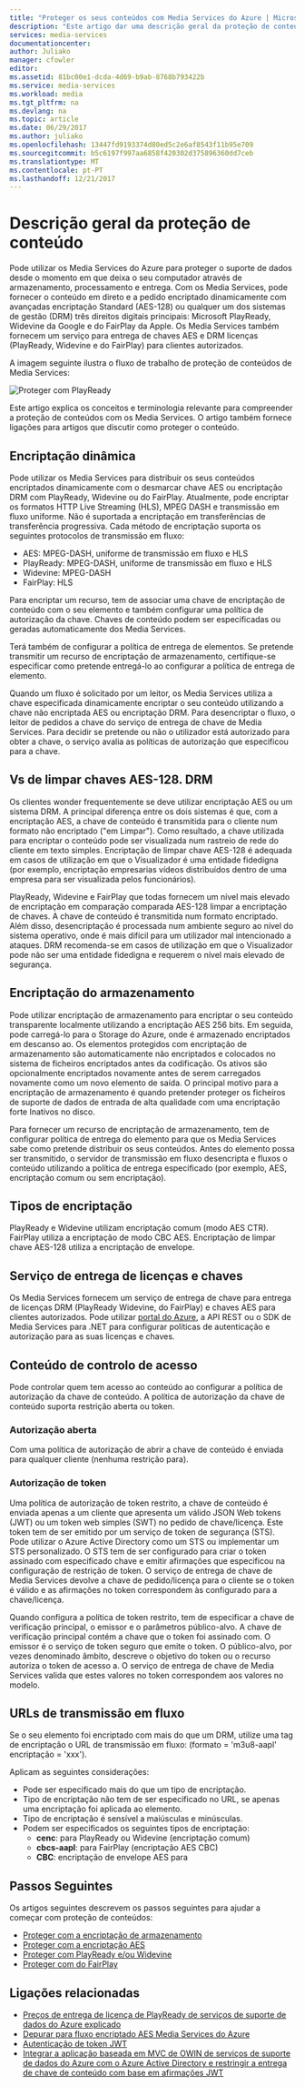 ```yaml
---
title: "Proteger os seus conteúdos com Media Services do Azure | Microsoft Docs"
description: "Este artigo dar uma descrição geral da proteção de conteúdos com os Media Services."
services: media-services
documentationcenter: 
author: Juliako
manager: cfowler
editor: 
ms.assetid: 81bc00e1-dcda-4d69-b9ab-8768b793422b
ms.service: media-services
ms.workload: media
ms.tgt_pltfrm: na
ms.devlang: na
ms.topic: article
ms.date: 06/29/2017
ms.author: juliako
ms.openlocfilehash: 13447fd9193374d80ed5c2e6af8543f11b95e709
ms.sourcegitcommit: b5c6197f997aa6858f420302d375896360dd7ceb
ms.translationtype: MT
ms.contentlocale: pt-PT
ms.lasthandoff: 12/21/2017
---
```

# <a name="content-protection-overview"></a>Descrição geral da proteção de conteúdo
 Pode utilizar os Media Services do Azure para proteger o suporte de dados desde o momento em que deixa o seu computador através de armazenamento, processamento e entrega. Com os Media Services, pode fornecer o conteúdo em direto e a pedido encriptado dinamicamente com avançadas encriptação Standard (AES-128) ou qualquer um dos sistemas de gestão (DRM) três direitos digitais principais: Microsoft PlayReady, Widevine da Google e do FairPlay da Apple. Os Media Services também fornecem um serviço para entrega de chaves AES e DRM licenças (PlayReady, Widevine e do FairPlay) para clientes autorizados. 

A imagem seguinte ilustra o fluxo de trabalho de proteção de conteúdos de Media Services: 

![Proteger com PlayReady](./media/media-services-content-protection-overview/media-services-content-protection-with-multi-drm.png)

Este artigo explica os conceitos e terminologia relevante para compreender a proteção de conteúdos com os Media Services. O artigo também fornece ligações para artigos que discutir como proteger o conteúdo. 

## <a name="dynamic-encryption"></a>Encriptação dinâmica
 Pode utilizar os Media Services para distribuir os seus conteúdos encriptados dinamicamente com o desmarcar chave AES ou encriptação DRM com PlayReady, Widevine ou do FairPlay. Atualmente, pode encriptar os formatos HTTP Live Streaming (HLS), MPEG DASH e transmissão em fluxo uniforme. Não é suportada a encriptação em transferências de transferência progressiva. Cada método de encriptação suporta os seguintes protocolos de transmissão em fluxo:

- AES: MPEG-DASH, uniforme de transmissão em fluxo e HLS
- PlayReady: MPEG-DASH, uniforme de transmissão em fluxo e HLS
- Widevine: MPEG-DASH
- FairPlay: HLS

Para encriptar um recurso, tem de associar uma chave de encriptação de conteúdo com o seu elemento e também configurar uma política de autorização da chave. Chaves de conteúdo podem ser especificadas ou geradas automaticamente dos Media Services.

Terá também de configurar a política de entrega de elementos. Se pretende transmitir um recurso de encriptação de armazenamento, certifique-se especificar como pretende entregá-lo ao configurar a política de entrega de elemento.

Quando um fluxo é solicitado por um leitor, os Media Services utiliza a chave especificada dinamicamente encriptar o seu conteúdo utilizando a chave não encriptada AES ou encriptação DRM. Para desencriptar o fluxo, o leitor de pedidos a chave do serviço de entrega de chave de Media Services. Para decidir se pretende ou não o utilizador está autorizado para obter a chave, o serviço avalia as políticas de autorização que especificou para a chave.

## <a name="aes-128-clear-key-vs-drm"></a>Vs de limpar chaves AES-128. DRM
Os clientes wonder frequentemente se deve utilizar encriptação AES ou um sistema DRM. A principal diferença entre os dois sistemas é que, com a encriptação AES, a chave de conteúdo é transmitida para o cliente num formato não encriptado ("em Limpar"). Como resultado, a chave utilizada para encriptar o conteúdo pode ser visualizada num rastreio de rede do cliente em texto simples. Encriptação de limpar chave AES-128 é adequada em casos de utilização em que o Visualizador é uma entidade fidedigna (por exemplo, encriptação empresarias vídeos distribuídos dentro de uma empresa para ser visualizada pelos funcionários).

PlayReady, Widevine e FairPlay que todas fornecem um nível mais elevado de encriptação em comparação comparada AES-128 limpar a encriptação de chaves. A chave de conteúdo é transmitida num formato encriptado. Além disso, desencriptação é processada num ambiente seguro ao nível do sistema operativo, onde é mais difícil para um utilizador mal intencionado a ataques. DRM recomenda-se em casos de utilização em que o Visualizador pode não ser uma entidade fidedigna e requerem o nível mais elevado de segurança.

## <a name="storage-encryption"></a>Encriptação do armazenamento
Pode utilizar encriptação de armazenamento para encriptar o seu conteúdo transparente localmente utilizando a encriptação AES 256 bits. Em seguida, pode carregá-lo para o Storage do Azure, onde é armazenado encriptados em descanso ao. Os elementos protegidos com encriptação de armazenamento são automaticamente não encriptados e colocados no sistema de ficheiros encriptados antes da codificação. Os ativos são opcionalmente encriptados novamente antes de serem carregados novamente como um novo elemento de saída. O principal motivo para a encriptação de armazenamento é quando pretender proteger os ficheiros de suporte de dados de entrada de alta qualidade com uma encriptação forte Inativos no disco.

Para fornecer um recurso de encriptação de armazenamento, tem de configurar política de entrega do elemento para que os Media Services sabe como pretende distribuir os seus conteúdos. Antes do elemento possa ser transmitido, o servidor de transmissão em fluxo desencripta e fluxos o conteúdo utilizando a política de entrega especificado (por exemplo, AES, encriptação comum ou sem encriptação).

## <a name="types-of-encryption"></a>Tipos de encriptação
PlayReady e Widevine utilizam encriptação comum (modo AES CTR). FairPlay utiliza a encriptação de modo CBC AES. Encriptação de limpar chave AES-128 utiliza a encriptação de envelope.

## <a name="licenses-and-keys-delivery-service"></a>Serviço de entrega de licenças e chaves
Os Media Services fornecem um serviço de entrega de chave para entrega de licenças DRM (PlayReady Widevine, do FairPlay) e chaves AES para clientes autorizados. Pode utilizar [portal do Azure](media-services-portal-protect-content.md), a API REST ou o SDK de Media Services para .NET para configurar políticas de autenticação e autorização para as suas licenças e chaves.

## <a name="control-content-access"></a>Conteúdo de controlo de acesso
Pode controlar quem tem acesso ao conteúdo ao configurar a política de autorização da chave de conteúdo. A política de autorização da chave de conteúdo suporta restrição aberta ou token.

### <a name="open-authorization"></a>Autorização aberta
Com uma política de autorização de abrir a chave de conteúdo é enviada para qualquer cliente (nenhuma restrição para).

### <a name="token-authorization"></a>Autorização de token
Uma política de autorização de token restrito, a chave de conteúdo é enviada apenas a um cliente que apresenta um válido JSON Web tokens (JWT) ou um token web simples (SWT) no pedido de chave/licença. Este token tem de ser emitido por um serviço de token de segurança (STS). Pode utilizar o Azure Active Directory como um STS ou implementar um STS personalizado. O STS tem de ser configurado para criar o token assinado com especificado chave e emitir afirmações que especificou na configuração de restrição de token. O serviço de entrega de chave de Media Services devolve a chave de pedido/licença para o cliente se o token é válido e as afirmações no token correspondem às configurado para a chave/licença.

Quando configura a política de token restrito, tem de especificar a chave de verificação principal, o emissor e o parâmetros público-alvo. A chave de verificação principal contém a chave que o token foi assinado com. O emissor é o serviço de token seguro que emite o token. O público-alvo, por vezes denominado âmbito, descreve o objetivo do token ou o recurso autoriza o token de acesso a. O serviço de entrega de chave de Media Services valida que estes valores no token correspondem aos valores no modelo.

## <a name="streaming-urls"></a>URLs de transmissão em fluxo
Se o seu elemento foi encriptado com mais do que um DRM, utilize uma tag de encriptação o URL de transmissão em fluxo: (formato = 'm3u8-aapl' encriptação = 'xxx').

Aplicam as seguintes considerações:

* Pode ser especificado mais do que um tipo de encriptação.
* Tipo de encriptação não tem de ser especificado no URL, se apenas uma encriptação foi aplicada ao elemento.
* Tipo de encriptação é sensível a maiúsculas e minúsculas.
* Podem ser especificados os seguintes tipos de encriptação:
  * **cenc**: para PlayReady ou Widevine (encriptação comum)
  * **cbcs-aapl**: para FairPlay (encriptação AES CBC)
  * **CBC**: encriptação de envelope AES para

## <a name="next-steps"></a>Passos Seguintes
Os artigos seguintes descrevem os passos seguintes para ajudar a começar com proteção de conteúdos:

* [Proteger com a encriptação de armazenamento](media-services-rest-storage-encryption.md)
* [Proteger com a encriptação AES](media-services-protect-with-aes128.md)
* [Proteger com PlayReady e/ou Widevine](media-services-protect-with-playready-widevine.md)
* [Proteger com do FairPlay](media-services-protect-hls-with-FairPlay.md)

## <a name="related-links"></a>Ligações relacionadas

* [Preços de entrega de licença de PlayReady de serviços de suporte de dados do Azure explicado](http://mingfeiy.com/playready-pricing-explained-in-azure-media-services)
* [Depurar para fluxo encriptado AES Media Services do Azure](http://mingfeiy.com/debug-aes-encrypted-stream-azure-media-services)
* [Autenticação de token JWT](http://www.gtrifonov.com/2015/01/03/jwt-token-authentication-in-azure-media-services-and-dynamic-encryption/)
* [Integrar a aplicação baseada em MVC de OWIN de serviços de suporte de dados do Azure com o Azure Active Directory e restringir a entrega de chave de conteúdo com base em afirmações JWT](http://www.gtrifonov.com/2015/01/24/mvc-owin-azure-media-services-ad-integration/)

[content-protection]: ./media/media-services-content-protection-overview/media-services-content-protection.png
